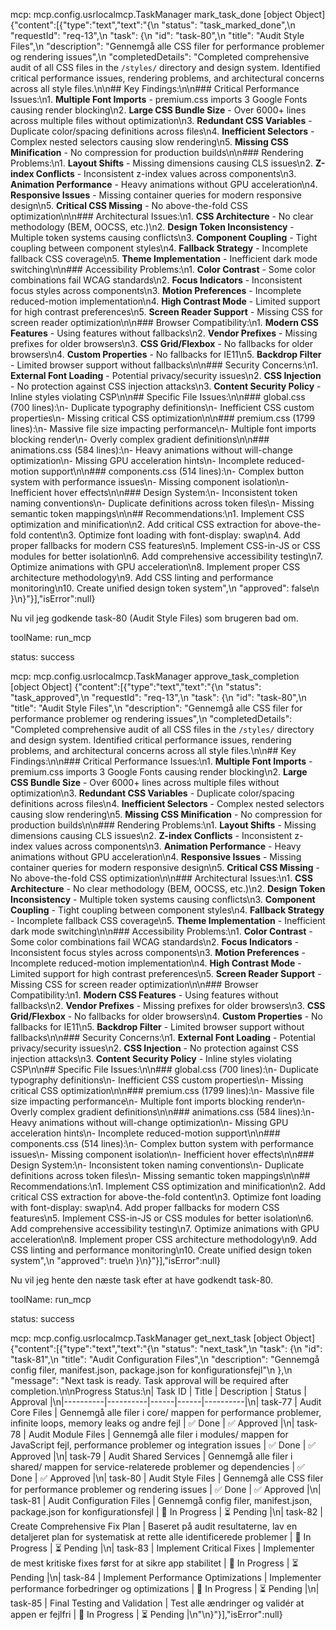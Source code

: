           
mcp: mcp.config.usrlocalmcp.TaskManager mark_task_done [object Object]
 {"content":[{"type":"text","text":"{\n  \"status\": \"task_marked_done\",\n  \"requestId\": \"req-13\",\n  \"task\": {\n    \"id\": \"task-80\",\n    \"title\": \"Audit Style Files\",\n    \"description\": \"Gennemgå alle CSS filer for performance problemer og rendering issues\",\n    \"completedDetails\": \"Completed comprehensive audit of all CSS files in the `/styles/` directory and design system. Identified critical performance issues, rendering problems, and architectural concerns across all style files.\\n\\n## Key Findings:\\n\\n### Critical Performance Issues:\\n1. **Multiple Font Imports** - premium.css imports 3 Google Fonts causing render blocking\\n2. **Large CSS Bundle Size** - Over 6000+ lines across multiple files without optimization\\n3. **Redundant CSS Variables** - Duplicate color/spacing definitions across files\\n4. **Inefficient Selectors** - Complex nested selectors causing slow rendering\\n5. **Missing CSS Minification** - No compression for production builds\\n\\n### Rendering Problems:\\n1. **Layout Shifts** - Missing dimensions causing CLS issues\\n2. **Z-index Conflicts** - Inconsistent z-index values across components\\n3. **Animation Performance** - Heavy animations without GPU acceleration\\n4. **Responsive Issues** - Missing container queries for modern responsive design\\n5. **Critical CSS Missing** - No above-the-fold CSS optimization\\n\\n### Architectural Issues:\\n1. **CSS Architecture** - No clear methodology (BEM, OOCSS, etc.)\\n2. **Design Token Inconsistency** - Multiple token systems causing conflicts\\n3. **Component Coupling** - Tight coupling between component styles\\n4. **Fallback Strategy** - Incomplete fallback CSS coverage\\n5. **Theme Implementation** - Inefficient dark mode switching\\n\\n### Accessibility Problems:\\n1. **Color Contrast** - Some color combinations fail WCAG standards\\n2. **Focus Indicators** - Inconsistent focus styles across components\\n3. **Motion Preferences** - Incomplete reduced-motion implementation\\n4. **High Contrast Mode** - Limited support for high contrast preferences\\n5. **Screen Reader Support** - Missing CSS for screen reader optimization\\n\\n### Browser Compatibility:\\n1. **Modern CSS Features** - Using features without fallbacks\\n2. **Vendor Prefixes** - Missing prefixes for older browsers\\n3. **CSS Grid/Flexbox** - No fallbacks for older browsers\\n4. **Custom Properties** - No fallbacks for IE11\\n5. **Backdrop Filter** - Limited browser support without fallbacks\\n\\n### Security Concerns:\\n1. **External Font Loading** - Potential privacy/security issues\\n2. **CSS Injection** - No protection against CSS injection attacks\\n3. **Content Security Policy** - Inline styles violating CSP\\n\\n## Specific File Issues:\\n\\n### global.css (700 lines):\\n- Duplicate typography definitions\\n- Inefficient CSS custom properties\\n- Missing critical CSS optimization\\n\\n### premium.css (1799 lines):\\n- Massive file size impacting performance\\n- Multiple font imports blocking render\\n- Overly complex gradient definitions\\n\\n### animations.css (584 lines):\\n- Heavy animations without will-change optimization\\n- Missing GPU acceleration hints\\n- Incomplete reduced-motion support\\n\\n### components.css (514 lines):\\n- Complex button system with performance issues\\n- Missing component isolation\\n- Inefficient hover effects\\n\\n### Design System:\\n- Inconsistent token naming conventions\\n- Duplicate definitions across token files\\n- Missing semantic token mappings\\n\\n## Recommendations:\\n1. Implement CSS optimization and minification\\n2. Add critical CSS extraction for above-the-fold content\\n3. Optimize font loading with font-display: swap\\n4. Add proper fallbacks for modern CSS features\\n5. Implement CSS-in-JS or CSS modules for better isolation\\n6. Add comprehensive accessibility testing\\n7. Optimize animations with GPU acceleration\\n8. Implement proper CSS architecture methodology\\n9. Add CSS linting and performance monitoring\\n10. Create unified design token system\",\n    \"approved\": false\n  }\n}"}],"isError":null}
          
Nu vil jeg godkende task-80 (Audit Style Files) som brugeren bad om.
        
            
toolName: run_mcp
            
status: success
          
mcp: mcp.config.usrlocalmcp.TaskManager approve_task_completion [object Object]
 {"content":[{"type":"text","text":"{\n  \"status\": \"task_approved\",\n  \"requestId\": \"req-13\",\n  \"task\": {\n    \"id\": \"task-80\",\n    \"title\": \"Audit Style Files\",\n    \"description\": \"Gennemgå alle CSS filer for performance problemer og rendering issues\",\n    \"completedDetails\": \"Completed comprehensive audit of all CSS files in the `/styles/` directory and design system. Identified critical performance issues, rendering problems, and architectural concerns across all style files.\\n\\n## Key Findings:\\n\\n### Critical Performance Issues:\\n1. **Multiple Font Imports** - premium.css imports 3 Google Fonts causing render blocking\\n2. **Large CSS Bundle Size** - Over 6000+ lines across multiple files without optimization\\n3. **Redundant CSS Variables** - Duplicate color/spacing definitions across files\\n4. **Inefficient Selectors** - Complex nested selectors causing slow rendering\\n5. **Missing CSS Minification** - No compression for production builds\\n\\n### Rendering Problems:\\n1. **Layout Shifts** - Missing dimensions causing CLS issues\\n2. **Z-index Conflicts** - Inconsistent z-index values across components\\n3. **Animation Performance** - Heavy animations without GPU acceleration\\n4. **Responsive Issues** - Missing container queries for modern responsive design\\n5. **Critical CSS Missing** - No above-the-fold CSS optimization\\n\\n### Architectural Issues:\\n1. **CSS Architecture** - No clear methodology (BEM, OOCSS, etc.)\\n2. **Design Token Inconsistency** - Multiple token systems causing conflicts\\n3. **Component Coupling** - Tight coupling between component styles\\n4. **Fallback Strategy** - Incomplete fallback CSS coverage\\n5. **Theme Implementation** - Inefficient dark mode switching\\n\\n### Accessibility Problems:\\n1. **Color Contrast** - Some color combinations fail WCAG standards\\n2. **Focus Indicators** - Inconsistent focus styles across components\\n3. **Motion Preferences** - Incomplete reduced-motion implementation\\n4. **High Contrast Mode** - Limited support for high contrast preferences\\n5. **Screen Reader Support** - Missing CSS for screen reader optimization\\n\\n### Browser Compatibility:\\n1. **Modern CSS Features** - Using features without fallbacks\\n2. **Vendor Prefixes** - Missing prefixes for older browsers\\n3. **CSS Grid/Flexbox** - No fallbacks for older browsers\\n4. **Custom Properties** - No fallbacks for IE11\\n5. **Backdrop Filter** - Limited browser support without fallbacks\\n\\n### Security Concerns:\\n1. **External Font Loading** - Potential privacy/security issues\\n2. **CSS Injection** - No protection against CSS injection attacks\\n3. **Content Security Policy** - Inline styles violating CSP\\n\\n## Specific File Issues:\\n\\n### global.css (700 lines):\\n- Duplicate typography definitions\\n- Inefficient CSS custom properties\\n- Missing critical CSS optimization\\n\\n### premium.css (1799 lines):\\n- Massive file size impacting performance\\n- Multiple font imports blocking render\\n- Overly complex gradient definitions\\n\\n### animations.css (584 lines):\\n- Heavy animations without will-change optimization\\n- Missing GPU acceleration hints\\n- Incomplete reduced-motion support\\n\\n### components.css (514 lines):\\n- Complex button system with performance issues\\n- Missing component isolation\\n- Inefficient hover effects\\n\\n### Design System:\\n- Inconsistent token naming conventions\\n- Duplicate definitions across token files\\n- Missing semantic token mappings\\n\\n## Recommendations:\\n1. Implement CSS optimization and minification\\n2. Add critical CSS extraction for above-the-fold content\\n3. Optimize font loading with font-display: swap\\n4. Add proper fallbacks for modern CSS features\\n5. Implement CSS-in-JS or CSS modules for better isolation\\n6. Add comprehensive accessibility testing\\n7. Optimize animations with GPU acceleration\\n8. Implement proper CSS architecture methodology\\n9. Add CSS linting and performance monitoring\\n10. Create unified design token system\",\n    \"approved\": true\n  }\n}"}],"isError":null}
          
Nu vil jeg hente den næste task efter at have godkendt task-80.
        
            
toolName: run_mcp
            
status: success
          
mcp: mcp.config.usrlocalmcp.TaskManager get_next_task [object Object]
 {"content":[{"type":"text","text":"{\n  \"status\": \"next_task\",\n  \"task\": {\n    \"id\": \"task-81\",\n    \"title\": \"Audit Configuration Files\",\n    \"description\": \"Gennemgå config filer, manifest.json, package.json for konfigurationsfejl\"\n  },\n  \"message\": \"Next task is ready. Task approval will be required after completion.\\n\\nProgress Status:\\n| Task ID | Title | Description | Status | Approval |\\n|----------|----------|------|------|----------|\\n| task-77 | Audit Core Files | Gennemgå alle filer i core/ mappen for performance problemer, infinite loops, memory leaks og andre fejl | ✅ Done | ✅ Approved |\\n| task-78 | Audit Module Files | Gennemgå alle filer i modules/ mappen for JavaScript fejl, performance problemer og integration issues | ✅ Done | ✅ Approved |\\n| task-79 | Audit Shared Services | Gennemgå alle filer i shared/ mappen for service-relaterede problemer og dependencies | ✅ Done | ✅ Approved |\\n| task-80 | Audit Style Files | Gennemgå alle CSS filer for performance problemer og rendering issues | ✅ Done | ✅ Approved |\\n| task-81 | Audit Configuration Files | Gennemgå config filer, manifest.json, package.json for konfigurationsfejl | 🔄 In Progress | ⏳ Pending |\\n| task-82 | Create Comprehensive Fix Plan | Baseret på audit resultaterne, lav en detaljeret plan for systematisk at rette alle identificerede problemer | 🔄 In Progress | ⏳ Pending |\\n| task-83 | Implement Critical Fixes | Implementer de mest kritiske fixes først for at sikre app stabilitet | 🔄 In Progress | ⏳ Pending |\\n| task-84 | Implement Performance Optimizations | Implementer performance forbedringer og optimizations | 🔄 In Progress | ⏳ Pending |\\n| task-85 | Final Testing and Validation | Test alle ændringer og validér at appen er fejlfri | 🔄 In Progress | ⏳ Pending |\\n\"\n}"}],"isError":null}
          
